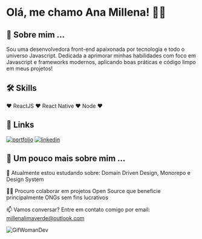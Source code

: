 
# Olá, me chamo Ana Millena! 👋✨



## 🚀 Sobre mim ...
Sou uma desenvolvedora front-end apaixonada por tecnologia e todo o universo Javascript. 
Dedicada a aprimorar minhas habilidades com foco em Javascript e frameworks modernos, aplicando boas práticas e código limpo em meus projetos!


## 🛠 Skills
♥ ReactJS ♥ React Native ♥ Node ♥

## 🔗 Links
[![portfolio](https://img.shields.io/badge/my_portfolio-000?style=for-the-badge&logo=ko-fi&logoColor=white)](https://katherineoelsner.com/)
[![linkedin](https://img.shields.io/badge/linkedin-0A66C2?style=for-the-badge&logo=linkedin&logoColor=white)](https://www.linkedin.com/in/ana-millena-limaverde-6ab743236/)



## 🌸 Um pouco mais sobre mim ...
🧠 Atualmente estou estudando sobre: Domain Driven Design, Monorepo e Design System 

👯‍♀️ Procuro colaborar em projetos Open Source que beneficie principalmente ONGs sem fins lucrativos

📫 Vamos conversar? Entre em contato comigo por email: millenalimaverde@outlook.com 

![GifWomanDev](https://media.giphy.com/media/LMcB8XospGZO8UQq87/giphy.gif)

